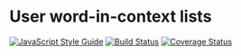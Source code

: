 # User word-in-context lists

[![JavaScript Style Guide](https://img.shields.io/badge/code_style-standard-brightgreen.svg)](https://standardjs.com)
[![Build Status](https://travis-ci.org/alpheios-project/wordlist.svg?branch=master)](https://travis-ci.org/alpheios-project/components)
[![Coverage Status](https://coveralls.io/repos/github/alpheios-project/wordlist/badge.svg?branch=master)](https://coveralls.io/github/alpheios-project/wordlist?branch=master)
